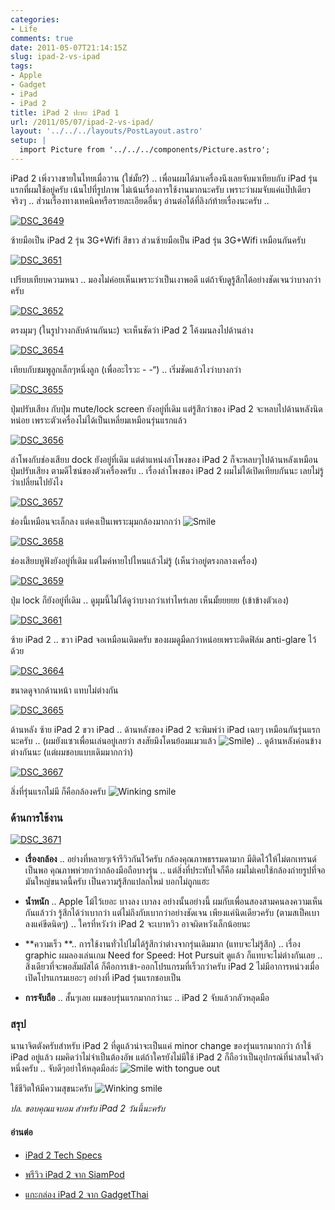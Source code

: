 ```yaml
---
categories:
- Life
comments: true
date: 2011-05-07T21:14:15Z
slug: ipad-2-vs-ipad
tags:
- Apple
- Gadget
- iPad
- iPad 2
title: iPad 2 ปะทะ iPad 1
url: /2011/05/07/ipad-2-vs-ipad/
layout: '../../../layouts/PostLayout.astro'
setup: |
  import Picture from '../../../components/Picture.astro';
---
```


iPad 2 เพิ่งวางขายในไทยเมื่อวาน (ใช่มั้ย?) .. เพื่อนผมได้มาเครื่องนึงเลยจับมาเทียบกับ iPad รุ่นแรกที่ผมใช้อยู่ครับ เน้นไปที่รูปภาพ ไม่เน้นเรื่องการใช้งานมากนะครับ เพราะว่าผมจับแค่แป๊ปเดียวจริงๆ .. ส่วนเรื่องทางเทคนิคหรือรายละเอียดอื่นๆ อ่านต่อได้ที่ลิงก์ท้ายเรื่องนะครับ ..

[![DSC_3649](https://files.armno.in.th/uploads/2011/05/DSC_3649_thumb.jpg)](https://files.armno.in.th/uploads/2011/05/DSC_3649.jpg)

ซ้ายมือเป็น iPad 2 รุ่น 3G+Wifi สีขาว ส่วนซ้ายมือเป็น iPad รุ่น 3G+Wifi เหมือนกันครับ



[![DSC_3651](https://files.armno.in.th/uploads/2011/05/DSC_3651_thumb.jpg)](https://files.armno.in.th/uploads/2011/05/DSC_3651.jpg)

เปรียบเทียบความหนา .. มองไม่ค่อยเห็นเพราะว่าเป็นเงาพอดี แต่ถ้าจับดูรู้สึกได้อย่างชัดเจนว่าบางกว่าครับ

[![DSC_3652](https://files.armno.in.th/uploads/2011/05/DSC_3652_thumb.jpg)](https://files.armno.in.th/uploads/2011/05/DSC_3652.jpg)

ตรงมุมๆ (ในรูปวางกลับด้านกันนะ) จะเห็นชัดว่า iPad 2 โค้งมนลงไปด้านล่าง

[![DSC_3654](https://files.armno.in.th/uploads/2011/05/DSC_3654_thumb.jpg)](https://files.armno.in.th/uploads/2011/05/DSC_3654.jpg)

เทียบกับชมพูลูกเล็กๆหนึ่งลูก (เพื่ออะไรวะ - -“) .. เริ่มชัดแล้วไงว่าบางกว่า

[![DSC_3655](https://files.armno.in.th/uploads/2011/05/DSC_3655_thumb.jpg)](https://files.armno.in.th/uploads/2011/05/DSC_3655.jpg)

ปุ่มปรับเสียง กับปุ่ม mute/lock screen ยังอยู่ที่เดิม แต่รู้สึกว่าของ iPad 2 จะหลบไปด้านหลังนิดหน่อย เพราะตัวเครื่องไม่ได้เป็นเหลี่ยมเหมือนรุ่นแรกแล้ว

[![DSC_3656](https://files.armno.in.th/uploads/2011/05/DSC_3656_thumb.jpg)](https://files.armno.in.th/uploads/2011/05/DSC_3656.jpg)

ลำโพงกับช่องเสียบ dock ยังอยู่ที่เดิม แต่ตำแหน่งลำโพงของ iPad 2 ก็จะหลบๆไปด้านหลังเหมือนปุ่มปรับเสียง ตามดีไซน์ของตัวเครื่องครับ .. เรื่องลำโพงของ iPad 2 ผมไม่ได้เปิดเทียบกันนะ เลยไม่รู้ว่าเปลี่ยนไปยังไง

[![DSC_3657](https://files.armno.in.th/uploads/2011/05/DSC_3657_thumb.jpg)](https://files.armno.in.th/uploads/2011/05/DSC_3657.jpg)

ช่องนี้เหมือนจะเล็กลง แต่คงเป็นเพราะมุมกล้องมากกว่า ![Smile](https://files.armno.in.th/uploads/2011/05/wlEmoticon-smile.png)

[![DSC_3658](https://files.armno.in.th/uploads/2011/05/DSC_3658_thumb.jpg)](https://files.armno.in.th/uploads/2011/05/DSC_3658.jpg)

ช่องเสียบหูฟังยังอยู่ที่เดิม แต่ไมค์หายไปไหนแล้วไม่รู้ (เห็นว่าอยู่ตรงกลางเครื่อง)

[![DSC_3659](https://files.armno.in.th/uploads/2011/05/DSC_3659_thumb.jpg)](https://files.armno.in.th/uploads/2011/05/DSC_3659.jpg)

ปุ่ม lock ก็ยังอยู่ที่เดิม .. ดูมุมนี้ไม่ได้ดูว่าบางกว่าเท่าไหร่เลย เห็นมั้ยยยยย (เข้าข้างตัวเอง)

[![DSC_3661](https://files.armno.in.th/uploads/2011/05/DSC_3661_thumb.jpg)](https://files.armno.in.th/uploads/2011/05/DSC_3661.jpg)

ซ้าย iPad 2 .. ขวา iPad จอเหมือนเดิมครับ ของผมดูมืดกว่าหน่อยเพราะติดฟิล์ม anti-glare ไว้ด้วย

[![DSC_3664](https://files.armno.in.th/uploads/2011/05/DSC_3664_thumb.jpg)](https://files.armno.in.th/uploads/2011/05/DSC_3664.jpg)

ขนาดดูจากด้านหน้า แทบไม่ต่างกัน

[![DSC_3665](https://files.armno.in.th/uploads/2011/05/DSC_3665_thumb.jpg)](https://files.armno.in.th/uploads/2011/05/DSC_3665.jpg)

ด้านหลัง ซ้าย iPad 2 ขวา iPad .. ด้านหลังของ iPad 2 จะพิมพ์ว่า iPad เฉยๆ เหมือนกันรุ่นแรกนะครับ .. (ผมยังแซวเพื่อนเล่นอยู่เลยว่า สงสัยมึงโดนย้อมแมวแล้ว ![Smile](https://files.armno.in.th/uploads/2011/05/wlEmoticon-smile.png)) .. ดูด้านหลังค่อนข้างต่างกันนะ (แต่ผมชอบแบบเดิมมากกว่า)

[![DSC_3667](https://files.armno.in.th/uploads/2011/05/DSC_3667_thumb.jpg)](https://files.armno.in.th/uploads/2011/05/DSC_3667.jpg)

สิ่งที่รุ่นแรกไม่มี ก็คือกล้องครับ ![Winking smile](https://files.armno.in.th/uploads/2011/05/wlEmoticon-winkingsmile.png)


### ด้านการใช้งาน


[![DSC_3671](https://files.armno.in.th/uploads/2011/05/DSC_3671_thumb.jpg)](https://files.armno.in.th/uploads/2011/05/DSC_3671.jpg)




  * **เรื่องกล้อง** .. อย่างที่หลายๆเจ้ารีวิวกันไว้ครับ กล้องคุณภาพธรรมดามาก มีติดไว้ให้ไม่ตกเทรนด์เป็นพอ คุณภาพห่วยกว่ากล้องมือถือบางรุ่น .. แต่สิ่งที่ประทับใจก็คือ ผมไม่เคยใช้กล้องถ่ายรูปที่จอมันใหญ่ขนาดนี้ครับ เป็นความรู้สึกแปลกใหม่ บอกไม่ถูกแฮะ


  * **น้ำหนัก** .. Apple โม้ไว้เยอะ บางลง เบาลง อย่างนั้นอย่างนี้ ผมกับเพื่อนสองสามคนลงความเห็นกันแล้วว่า รู้สึกได้ว่าเบากว่า แต่ไม่ถึงกับเบากว่าอย่างชัดเจน เพียงแค่นิดเดียวครับ (ตามสเป็คเบาลงแค่ขีดนิดๆ) .. ใครที่หวังว่า iPad 2 จะเบาหวิว อาจผิดหวังเล็กน้อยนะ


  * **ความเร็ว **.. การใช้งานทั่วไปไม่ได้รู้สึกว่าต่างจากรุ่นเดิมมาก (แทบจะไม่รู้สึก) .. เรื่อง graphic ผมลองเล่นเกม Need for Speed: Hot Pursuit ดูแล้ว ก็แทบจะไม่ต่างกันเลย .. สิ่งเดียวที่จะพอสัมผัสได้ ก็คือการเข้า-ออกโปรแกรมที่เร็วกว่าครับ iPad 2 ไม่มีอาการหน่วงเมื่อเปิดโปรแกรมเยอะๆ อย่างที่ iPad รุ่นแรกชอบเป็น


  * **การจับถือ** .. สั้นๆเลย ผมชอบรุ่นแรกมากกว่านะ .. iPad 2 จับแล้วกลัวหลุดมือ




### สรุป


นานาจิตตังครับสำหรับ iPad 2 ที่ดูแล้วน่าจะเป็นแค่ minor change ของรุ่นแรกมากกว่า ถ้าใช้ iPad อยู่แล้ว ผมคิดว่าไม่จำเป็นต้องอัพ แต่ถ้าใครยังไม่มีใช้ iPad 2 ก็ถือว่าเป็นอุปกรณ์ที่น่าสนใจตัวหนึ่งครับ .. จับดีๆอย่าให้หลุดมือล่ะ ![Smile with tongue out](https://files.armno.in.th/uploads/2011/05/wlEmoticon-smilewithtongueout.png)

ใช้ชีวิตให้มีความสุขนะครับ ![Winking smile](https://files.armno.in.th/uploads/2011/05/wlEmoticon-winkingsmile.png)

_ปล. ขอบคุณแจบอม สำหรับ iPad 2 วันนี้นะครับ_


#### อ่านต่อ






  * [iPad 2 Tech Specs](http://www.apple.com/ipad/specs/)


  * [พรีวิว iPad 2 จาก SiamPod](http://www.siampod.com/2011/03/14/preview-ipad-2/)


  * [แกะกล่อง iPad 2 จาก GadgetThai](http://gadget4thai.com/?p=2747)



